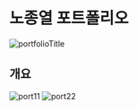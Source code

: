 # 노종열 포트폴리오

![portfolioTitle](https://user-images.githubusercontent.com/96723716/209496862-f977e562-f18c-4fad-980f-e45a1d9737dd.png)

## 개요

![port11](https://user-images.githubusercontent.com/96723716/209497144-d40fdbc6-c937-41be-ba92-9a25b20fa625.gif)
![port22](https://user-images.githubusercontent.com/96723716/209497234-8314ecac-cbe2-41ba-9a3d-0fd4e58579f4.gif)

